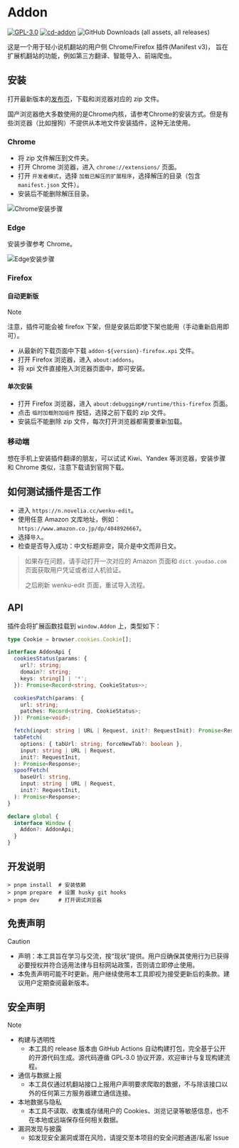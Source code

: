 # Addon

[![GPL-3.0](https://img.shields.io/github/license/auto-novel/addon)](https://github.com/auto-novel/addon#license)
[![cd-addon](https://github.com/auto-novel/addon/actions/workflows/cd-addon.yml/badge.svg)](https://github.com/auto-novel/addon/actions/workflows/cd-addon.yml)
![GitHub Downloads (all assets, all releases)](https://img.shields.io/github/downloads/auto-novel/addon/total?label=%E4%B8%8B%E8%BD%BD%E9%87%8F%20&color=violet&link=https%3A%2F%2Fgithub.com%2Fauto-novel%2Faddon%2Freleases)

这是一个用于轻小说机翻站的用户侧 Chrome/Firefox 插件(Manifest v3)，
旨在扩展机翻站的功能，例如第三方翻译、智能导入、前端爬虫。

## 安装

打开最新版本的[发布页](https://github.com/auto-novel/addon/releases/latest)，下载和浏览器对应的 zip 文件。

国产浏览器绝大多数使用的是Chrome内核，请参考Chrome的安装方式。但是有些浏览器（比如搜狗）不提供从本地文件安装插件，这种无法使用。

### Chrome

- 将 zip 文件解压到文件夹。
- 打开 Chrome 浏览器，进入 `chrome://extensions/` 页面。
- 打开 `开发者模式`，选择 `加载已解压的扩展程序`，选择解压的目录（包含 `manifest.json` 文件）。
- 安装后不能删除解压目录。

![Chrome安装步骤](https://n.novelia.cc/files-extra/chrome.png)

### Edge

安装步骤参考 Chrome。

![Edge安装步骤](https://n.novelia.cc/files-extra/edge.png)

### Firefox

#### 自动更新版
> [!note]
> 注意，插件可能会被 firefox 下架，但是安装后即使下架也能用（手动重新启用即可）。

- 从最新的下载页面中下载 `addon-${version}-firefox.xpi` 文件。
- 打开 Firefox 浏览器，进入 `about:addons`。
- 将 xpi 文件直接拖入浏览器页面中，即可安装。

#### 单次安装
- 打开 Firefox 浏览器，进入 `about:debugging#/runtime/this-firefox` 页面。
- 点击 `临时加载附加组件` 按钮，选择之前下载的 zip 文件。
- 安装后不能删除 zip 文件，每次打开浏览器都需要重新加载。

### 移动端

想在手机上安装插件翻译的朋友，可以试试 Kiwi、Yandex 等浏览器，安装步骤和 Chrome 类似，注意下载请到官网下载。

## 如何测试插件是否工作

- 进入 `https://n.novelia.cc/wenku-edit`。
- 使用任意 Amazon 文库地址，例如：`https://www.amazon.co.jp/dp/4048926667`。
- 选择`导入`。
- 检查是否导入成功：中文标题非空，简介是中文而非日文。

> 如果存在问题，请手动打开一次对应的 Amazon 页面和 `dict.youdao.com` 页面获取用户凭证或者过人机验证。
> 
> 之后刷新 wenku-edit 页面，重试导入流程。

## API

插件会将扩展函数挂载到 `window.Addon` 上，类型如下：

```typescript
type Cookie = browser.cookies.Cookie[];

interface AddonApi {
  cookiesStatus(params: {
    url?: string;
    domain?: string;
    keys: string[] | '*';
  }): Promise<Record<string, CookieStatus>>;

  cookiesPatch(params: {
    url: string;
    patches: Record<string, CookieStatus>;
  }): Promise<void>;

  fetch(input: string | URL | Request, init?: RequestInit): Promise<Response>;
  tabFetch(
    options: { tabUrl: string; forceNewTab?: boolean },
    input: string | URL | Request,
    init?: RequestInit,
  ): Promise<Response>;
  spoofFetch(
    baseUrl: string,
    input: string | URL | Request,
    init?: RequestInit,
  ): Promise<Response>;
}

declare global {
  interface Window {
    Addon?: AddonApi;
  }
}
```

## 开发说明

```shell
> pnpm install  # 安装依赖
> pnpm prepare  # 设置 husky git hooks
> pnpm dev      # 打开调试浏览器
```

## 免责声明

> [!caution]
>
> - 声明：本工具旨在学习与交流，按“现状”提供。用户应确保其使用行为已获得必要授权并符合适用法律与目标网站政策，否则请立即停止使用。
> - 本免责声明可能不时更新。用户继续使用本工具即视为接受更新后的条款。建议用户定期查阅最新版本。

## 安全声明

> [!note]
>
> - 构建与透明性
>   - 本工具的 release 版本由 GitHub Actions 自动构建打包，完全基于公开的开源代码生成。源代码遵循 GPL‑3.0 协议开源，欢迎审计与复现构建流程。
> - 通信与数据上报
>   - 本工具仅通过机翻站接口上报用户声明要求爬取的数据，不与除该接口以外的任何第三方服务器建立通信连接。
> - 本地数据与隐私
>   - 本工具不读取、收集或存储用户的 Cookies、浏览记录等敏感信息，也不在本地或远端保存任何相关数据。
> - 漏洞发现与披露
>   - 如发现安全漏洞或潜在风险，请提交至本项目的安全问题通道/私密 Issue
